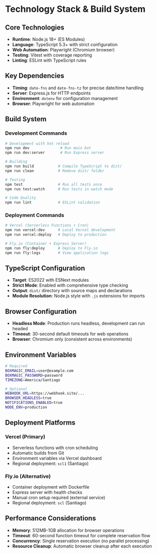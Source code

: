 # Technology Stack & Build System

## Core Technologies

- **Runtime**: Node.js 18+ (ES Modules)
- **Language**: TypeScript 5.3+ with strict configuration
- **Web Automation**: Playwright (Chromium browser)
- **Testing**: Vitest with coverage reporting
- **Linting**: ESLint with TypeScript rules

## Key Dependencies

- **Timing**: `date-fns` and `date-fns-tz` for precise date/time handling
- **Server**: Express.js for HTTP endpoints
- **Environment**: `dotenv` for configuration management
- **Browser**: Playwright for web automation

## Build System

### Development Commands
```bash
# Development with hot reload
npm run dev              # Run main bot
npm run dev:server       # Run Express server

# Building
npm run build           # Compile TypeScript to dist/
npm run clean           # Remove dist/ folder

# Testing
npm test                # Run all tests once
npm run test:watch      # Run tests in watch mode

# Code Quality
npm run lint            # ESLint validation
```

### Deployment Commands
```bash
# Vercel (Serverless Functions + Cron)
npm run vercel:dev      # Local Vercel development
npm run vercel:deploy   # Deploy to production

# Fly.io (Container + Express Server)
npm run fly:deploy      # Deploy to Fly.io
npm run fly:logs        # View application logs
```

## TypeScript Configuration

- **Target**: ES2022 with ESNext modules
- **Strict Mode**: Enabled with comprehensive type checking
- **Output**: `dist/` directory with source maps and declarations
- **Module Resolution**: Node.js style with `.js` extensions for imports

## Browser Configuration

- **Headless Mode**: Production runs headless, development can run headed
- **Timeout**: 30-second default timeouts for web operations
- **Browser**: Chromium only (consistent across environments)

## Environment Variables

```bash
# Required
BOXMAGIC_EMAIL=user@example.com
BOXMAGIC_PASSWORD=password
TIMEZONE=America/Santiago

# Optional
WEBHOOK_URL=https://webhook.site/...
BROWSER_HEADLESS=true
NOTIFICATIONS_ENABLED=true
NODE_ENV=production
```

## Deployment Platforms

### Vercel (Primary)
- Serverless functions with cron scheduling
- Automatic builds from Git
- Environment variables via Vercel dashboard
- Regional deployment: `scl1` (Santiago)

### Fly.io (Alternative)
- Container deployment with Dockerfile
- Express server with health checks
- Manual cron setup required (external service)
- Regional deployment: `scl` (Santiago)

## Performance Considerations

- **Memory**: 512MB-1GB allocation for browser operations
- **Timeout**: 60-second function timeout for complete reservation flow
- **Concurrency**: Single reservation execution (no parallel processing)
- **Resource Cleanup**: Automatic browser cleanup after each execution